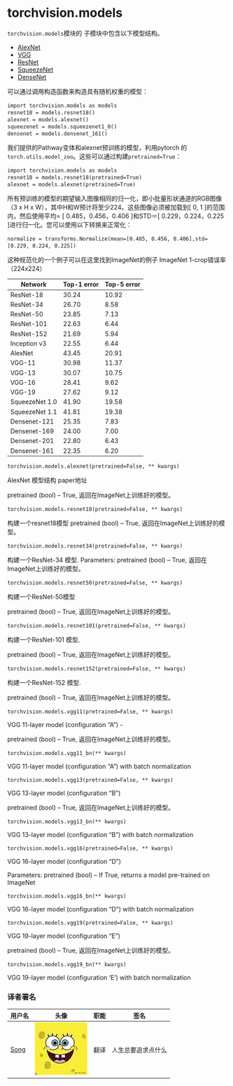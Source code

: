 

# torchvision.models

`torchvision.models`模块的 子模块中包含以下模型结构。

*   [AlexNet](https://arxiv.org/abs/1404.5997)
*   [VGG](https://arxiv.org/abs/1409.1556)
*   [ResNet](https://arxiv.org/abs/1512.03385)
*   [SqueezeNet](https://arxiv.org/abs/1602.07360)
*   [DenseNet](https://arxiv.org/abs/1608.06993)

可以通过调用构造函数来构造具有随机权重的模型：

```
import torchvision.models as models
resnet18 = models.resnet18()
alexnet = models.alexnet()
squeezenet = models.squeezenet1_0()
densenet = models.densenet_161()
```

我们提供的Pathway变体和alexnet预训练的模型，利用pytorch 的`torch.utils.model_zoo`。这些可以通过构建`pretrained=True`：

```
import torchvision.models as models
resnet18 = models.resnet18(pretrained=True)
alexnet = models.alexnet(pretrained=True)
```

所有预训练的模型的期望输入图像相同的归一化，即小批量形状通道的RGB图像（3 x H x W），其中H和W预计将至少224。这些图像必须被加载到[ 0, 1 ]的范围内，然后使用平均= [ 0.485，0.456，0.406 ]和STD＝[ 0.229，0.224，0.225 ]进行归一化。您可以使用以下转换来正常化：

```
normalize = transforms.Normalize(mean=[0.485, 0.456, 0.406],std=[0.229, 0.224, 0.225])
```

这种规范化的一个例子可以在这里找到ImageNet的例子 ImageNet 1-crop错误率（224x224）

| Network | Top-1 error | Top-5 error |
| --- | --- | --- |
| ResNet-18 | 30.24 | 10.92 |
| ResNet-34 | 26.70 | 8.58 |
| ResNet-50 | 23.85 | 7.13 |
| ResNet-101 | 22.63 | 6.44 |
| ResNet-152 | 21.69 | 5.94 |
| Inception v3 | 22.55 | 6.44 |
| AlexNet | 43.45 | 20.91 |
| VGG-11 | 30.98 | 11.37 |
| VGG-13 | 30.07 | 10.75 |
| VGG-16 | 28.41 | 9.62 |
| VGG-19 | 27.62 | 9.12 |
| SqueezeNet 1.0 | 41.90 | 19.58 |
| SqueezeNet 1.1 | 41.81 | 19.38 |
| Densenet-121 | 25.35 | 7.83 |
| Densenet-169 | 24.00 | 7.00 |
| Densenet-201 | 22.80 | 6.43 |
| Densenet-161 | 22.35 | 6.20 |

```
torchvision.models.alexnet(pretrained=False, ** kwargs)
```

AlexNet 模型结构 paper地址

pretrained (bool) – True, 返回在ImageNet上训练好的模型。

```
torchvision.models.resnet18(pretrained=False, ** kwargs)
```

构建一个resnet18模型 pretrained (bool) – True, 返回在ImageNet上训练好的模型。

```
torchvision.models.resnet34(pretrained=False, ** kwargs)
```

构建一个ResNet-34 模型. Parameters: pretrained (bool) – True, 返回在ImageNet上训练好的模型。

```
torchvision.models.resnet50(pretrained=False, ** kwargs)
```

构建一个ResNet-50模型

pretrained (bool) – True, 返回在ImageNet上训练好的模型。

```
torchvision.models.resnet101(pretrained=False, ** kwargs)
```

构建一个ResNet-101 模型.

pretrained (bool) – True, 返回在ImageNet上训练好的模型。

```
torchvision.models.resnet152(pretrained=False, ** kwargs)
```

构建一个ResNet-152 模型.

pretrained (bool) – True, 返回在ImageNet上训练好的模型。

```
torchvision.models.vgg11(pretrained=False, ** kwargs)
```

VGG 11-layer model (configuration “A”) -

pretrained (bool) – True, 返回在ImageNet上训练好的模型。

```
torchvision.models.vgg11_bn(** kwargs)
```

VGG 11-layer model (configuration “A”) with batch normalization

```
torchvision.models.vgg13(pretrained=False, ** kwargs)
```

VGG 13-layer model (configuration “B”)

pretrained (bool) – True, 返回在ImageNet上训练好的模型。

```
torchvision.models.vgg13_bn(** kwargs)
```

VGG 13-layer model (configuration “B”) with batch normalization

```
torchvision.models.vgg16(pretrained=False, ** kwargs)
```

VGG 16-layer model (configuration “D”)

Parameters: pretrained (bool) – If True, returns a model pre-trained on ImageNet

```
torchvision.models.vgg16_bn(** kwargs)
```

VGG 16-layer model (configuration “D”) with batch normalization

```
torchvision.models.vgg19(pretrained=False, ** kwargs)
```

VGG 19-layer model (configuration “E”)

pretrained (bool) – True, 返回在ImageNet上训练好的模型。

```
torchvision.models.vgg19_bn(** kwargs)
```

VGG 19-layer model (configuration ‘E’) with batch normalization

### 译者署名

| 用户名 | 头像 | 职能 | 签名 |
| --- | --- | --- | --- |
| [Song](https://ptorch.com) | ![](img/2018033000352689884.jpeg) | 翻译 | 人生总要追求点什么 |

